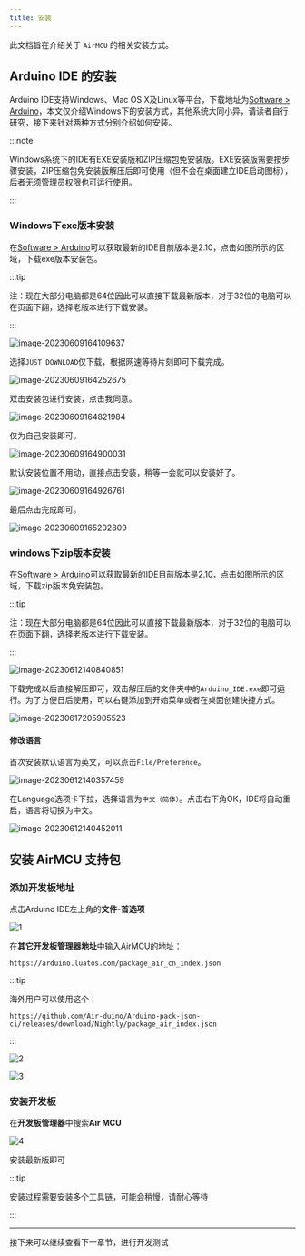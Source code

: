```yaml
---
title: 安装
---
```


此文档旨在介绍关于 `AirMCU` 的相关安装方式。

## Arduino IDE 的安装

Arduino IDE支持Windows、Mac OS X及Linux等平台，下载地址为[Software > Arduino](https://www.arduino.cc/en/software)，本文仅介绍Windows下的安装方式，其他系统大同小异，请读者自行研究，接下来针对两种方式分别介绍如何安装。

:::note

Windows系统下的IDE有EXE安装版和ZIP压缩包免安装版。EXE安装版需要按步骤安装，ZIP压缩包免安装版解压后即可使用（但不会在桌面建立IDE启动图标），后者无须管理员权限也可运行使用。

:::

### Windows下exe版本安装

在[Software > Arduino](https://www.arduino.cc/en/software)可以获取最新的IDE目前版本是2.10，点击如图所示的区域，下载exe版本安装包。

:::tip

注：现在大部分电脑都是64位因此可以直接下载最新版本，对于32位的电脑可以在页面下翻，选择老版本进行下载安装。

:::

![image-20230609164109637](img/image-20230609164109637.png)

选择`JUST DOWNLOAD`仅下载，根据网速等待片刻即可下载完成。

![image-20230609164252675](img/image-20230609164252675.png)

双击安装包进行安装，点击我同意。

![image-20230609164821984](img/image-20230609164821984.png)

仅为自己安装即可。

![image-20230609164900031](img/image-20230609164900031.png)

默认安装位置不用动，直接点击安装，稍等一会就可以安装好了。

![image-20230609164926761](img/image-20230609164926761.png)

最后点击完成即可。

![image-20230609165202809](img/image-20230609165202809.png)

### windows下zip版本安装

在[Software > Arduino](https://www.arduino.cc/en/software)可以获取最新的IDE目前版本是2.10，点击如图所示的区域，下载zip版本免安装包。

:::tip

注：现在大部分电脑都是64位因此可以直接下载最新版本，对于32位的电脑可以在页面下翻，选择老版本进行下载安装。

:::

![image-20230612140840851](img/image-20230612140840851.png)

下载完成以后直接解压即可，双击解压后的文件夹中的`Arduino_IDE.exe`即可运行。为了方便日后使用，可以右键添加到开始菜单或者在桌面创建快捷方式。

![image-20230617205905523](img/image-20230617205905523.png)

#### 修改语言

首次安装默认语言为英文，可以点击`File/Preference`。

![image-20230612140357459](img/image-20230612140357459.png)

在Language选项卡下拉，选择语言为`中文（简体）`。点击右下角OK，IDE将自动重启，语言将切换为中文。

![image-20230612140452011](img/image-20230612140452011.png)

## 安装 AirMCU 支持包

### 添加开发板地址

点击Arduino IDE左上角的**文件**-**首选项**

![1](img/2023-05-08-23-12-46.png)

在**其它开发板管理器地址**中输入AirMCU的地址：

```log
https://arduino.luatos.com/package_air_cn_index.json
```

:::tip

海外用户可以使用这个：

```log
https://github.com/Air-duino/Arduino-pack-json-ci/releases/download/Nightly/package_air_index.json
```

:::

![2](img/2023-05-08-23-13-35.png)

![3](img/2023-05-08-23-16-50.png)

### 安装开发板

在**开发板管理器**中搜索**Air MCU**

![4](img/2023-05-08-23-18-51.png)

安装最新版即可

:::tip

安装过程需要安装多个工具链，可能会稍慢，请耐心等待

:::

---

接下来可以继续查看下一章节，进行开发测试